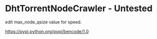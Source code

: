 # DhtTorrentNodeCrawler - Untested

edit max_node_qsize value for speed.

https://pypi.python.org/pypi/bencode/1.0
